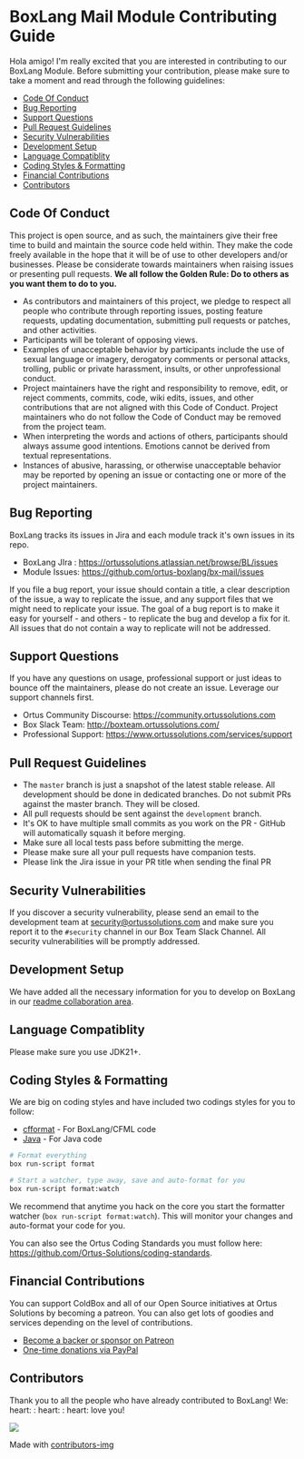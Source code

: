 # BoxLang Mail Module Contributing Guide

Hola amigo! I'm really excited that you are interested in contributing to our BoxLang Module.
Before submitting your contribution, please make sure to take a moment and read through the following guidelines:

- [Code Of Conduct](#code-of-conduct)
- [Bug Reporting](#bug-reporting)
- [Support Questions](#support-questions)
- [Pull Request Guidelines](#pull-request-guidelines)
- [Security Vulnerabilities](#security-vulnerabilities)
- [Development Setup](#development-setup)
- [Language Compatiblity](#language-compatiblity)
- [Coding Styles \& Formatting](#coding-styles--formatting)
- [Financial Contributions](#financial-contributions)
- [Contributors](#contributors)

## Code Of Conduct

This project is open source, and as such, the maintainers give their free time to build and maintain the source code held within. They make the code freely available in the hope that it will be of use to other developers and/or businesses. Please be considerate towards maintainers when raising issues or presenting pull requests.  **We all follow the Golden Rule: Do to others as you want them to do to you.**

- As contributors and maintainers of this project, we pledge to respect all people who contribute through reporting issues, posting feature requests, updating documentation, submitting pull requests or patches, and other activities.
- Participants will be tolerant of opposing views.
- Examples of unacceptable behavior by participants include the use of sexual language or imagery, derogatory comments or personal attacks, trolling, public or private harassment, insults, or other unprofessional conduct.
- Project maintainers have the right and responsibility to remove, edit, or reject comments, commits, code, wiki edits, issues, and other contributions that are not aligned with this Code of Conduct. Project maintainers who do not follow the Code of Conduct may be removed from the project team.
- When interpreting the words and actions of others, participants should always assume good intentions.  Emotions cannot be derived from textual representations.
- Instances of abusive, harassing, or otherwise unacceptable behavior may be reported by opening an issue or contacting one or more of the project maintainers.

## Bug Reporting

BoxLang tracks its issues in Jira and each module track it's own issues in its repo.

- BoxLang JIra : https://ortussolutions.atlassian.net/browse/BL/issues
- Module Issues: https://github.com/ortus-boxlang/bx-mail/issues

If you file a bug report, your issue should contain a title, a clear description of the issue, a way to replicate the issue, and any support files that we might need to replicate your issue. The goal of a bug report is to make it easy for yourself - and others - to replicate the bug and develop a fix for it.  All issues that do not contain a way to replicate will not be addressed.

## Support Questions

If you have any questions on usage, professional support or just ideas to bounce off the maintainers, please do not create an issue.  Leverage our support channels first.

- Ortus Community Discourse: https://community.ortussolutions.com
- Box Slack Team: http://boxteam.ortussolutions.com/
- Professional Support: https://www.ortussolutions.com/services/support

## Pull Request Guidelines

- The `master` branch is just a snapshot of the latest stable release. All development should be done in dedicated branches. Do not submit PRs against the master branch. They will be closed.
- All pull requests should be sent against the `development` branch.
- It's OK to have multiple small commits as you work on the PR - GitHub will automatically squash it before merging.
- Make sure all local tests pass before submitting the merge.
- Please make sure all your pull requests have companion tests.
- Please link the Jira issue in your PR title when sending the final PR

## Security Vulnerabilities

If you discover a security vulnerability, please send an email to the development team at [security@ortussolutions.com](mailto:security@ortussolutions.com?subject=security) and make sure you report it to the `#security` channel in our Box Team Slack Channel. All security vulnerabilities will be promptly addressed.

## Development Setup

We have added all the necessary information for you to develop on BoxLang in our [readme collaboration area](../readme.md#collaboration).

## Language Compatiblity

Please make sure you use JDK21+.

## Coding Styles & Formatting

We are big on coding styles and have included two codings styles for you to follow:

- [cfformat](../.cfformat.json) - For BoxLang/CFML code
- [Java](../ortus-java-style.xml) - For Java code

```bash
# Format everything
box run-script format

# Start a watcher, type away, save and auto-format for you
box run-script format:watch
```

We recommend that anytime you hack on the core you start the formatter watcher (`box run-script format:watch`). This will monitor your changes and auto-format your code for you.

You can also see the Ortus Coding Standards you must follow here: https://github.com/Ortus-Solutions/coding-standards.

## Financial Contributions

You can support ColdBox and all of our Open Source initiatives at Ortus Solutions by becoming a patreon.  You can also get lots of goodies and services depending on the level of contributions.

- [Become a backer or sponsor on Patreon](https://www.patreon.com/ortussolutions)
- [One-time donations via PayPal](https://www.paypal.com/paypalme/ortussolutions)

## Contributors

Thank you to all the people who have already contributed to BoxLang! We: heart: : heart: : heart: love you!

<a href = "https://github.com/ortus-solutions/boxlang/graphs/contributors">
  <img src = "https://contrib.rocks/image?repo=ortus-solutions/boxlang"/>
</a>

Made with [contributors-img](https://contrib.rocks)
